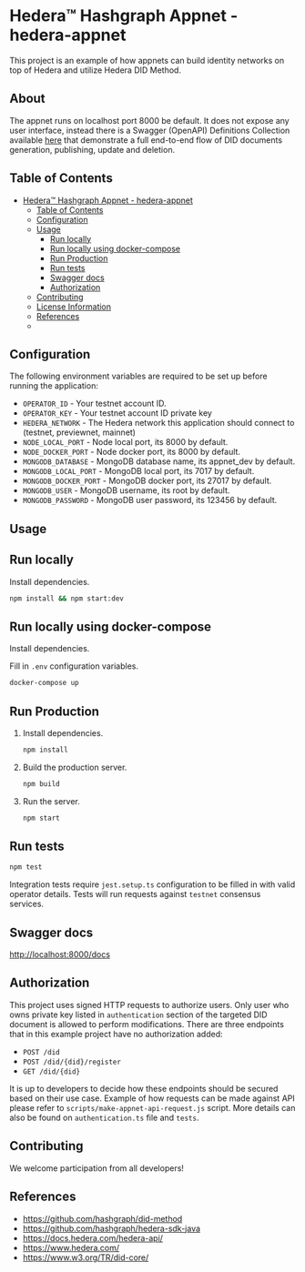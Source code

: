 # Hedera™ Hashgraph Appnet - hedera-appnet

This project is an example of how appnets can build identity networks on top of Hedera and utilize Hedera DID Method.

## About
The appnet runs on localhost port 8000 be default. It does not expose any user interface, instead there is a Swagger (OpenAPI) Definitions Collection available [here](/public/swagger.json) that demonstrate a full end-to-end flow of DID documents generation, publishing, update and deletion.

## Table of Contents

- [Hedera™ Hashgraph Appnet - hedera-appnet](#hedera%e2%84%a2-hashgraph-appnet---hedera-appnet)
   - [Table of Contents](#table-of-contents)
   - [Configuration](#configuration)
   - [Usage](#usage)
      - [Run locally](#run-locally)
      - [Run locally using docker-compose](#run-locally-using-docker-compose)
      - [Run Production](#run-production)
      - [Run tests](#run-tests)
      - [Swagger docs](#swagger-docs)
      - [Authorization](#authorization)
   - [Contributing](#contributing)
   - [License Information](#license-information)
   - [References](#references)
   - 
## Configuration

The following environment variables are required to be set up before running the application:

- `OPERATOR_ID` - Your testnet account ID.
- `OPERATOR_KEY` - Your testnet account ID private key
- `HEDERA_NETWORK` - The Hedera network this application should connect to (testnet, previewnet, mainnet)
- `NODE_LOCAL_PORT` - Node local port, its 8000 by default.
- `NODE_DOCKER_PORT` - Node docker port, its 8000 by default.
- `MONGODB_DATABASE` - MongoDB database name, its appnet_dev by default.
- `MONGODB_LOCAL_PORT` - MongoDB local port, its 7017 by default.
- `MONGODB_DOCKER_PORT` - MongoDB docker port, its 27017 by default.
- `MONGODB_USER` - MongoDB username, its root by default.
- `MONGODB_PASSWORD` - MongoDB user password, its 123456 by default.

## Usage

## Run locally

Install dependencies.

   ```sh
   npm install && npm start:dev
   ```

## Run locally using docker-compose

Install dependencies.

Fill in `.env` configuration variables.

   ```sh
   docker-compose up
   ```

## Run Production

1. Install dependencies.

   ```sh
   npm install
   ```

2. Build the production server.

   ```sh
   npm build
   ```

3. Run the server.

   ```sh
   npm start
   ```

## Run tests

```sh
npm test
```

Integration tests require `jest.setup.ts` configuration to be filled in with valid operator details. Tests will run requests against `testnet` consensus services.


## Swagger docs
<http://localhost:8000/docs>

## Authorization

This project uses signed HTTP requests to authorize users. Only user who owns private key listed in `authentication` section of the targeted DID document is allowed to perform modifications. 
There are three endpoints that in this example project have no authorization added:

- `POST /did`
- `POST /did/{did}/register`
- `GET /did/{did}`

It is up to developers to decide how these endpoints should be secured based on their use case.
Example of how requests can be made against API please refer to `scripts/make-appnet-api-request.js` script. More details can also be found on `authentication.ts` file and `tests`.

## Contributing

We welcome participation from all developers!

## References

- <https://github.com/hashgraph/did-method>
- <https://github.com/hashgraph/hedera-sdk-java>
- <https://docs.hedera.com/hedera-api/>
- <https://www.hedera.com/>
- <https://www.w3.org/TR/did-core/>

[did-method-spec]: https://github.com/hashgraph/did-method
[openapi]: https://swagger.io/specification